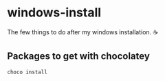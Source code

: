 # windows-install
The few things to do after my windows installation. :coffee:

## Packages to get with chocolatey 

```choco install  ```
